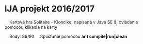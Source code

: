 # IJA projekt 2016/2017
&nbsp; &nbsp; Kartová hra Solitaire - Klondike, napísaná v Java SE 8, ovládanie pomocou klikania na karty

&nbsp; &nbsp; Body: 89/90
&nbsp; &nbsp; Spúšťanie pomocou **ant compile|run|clean**
